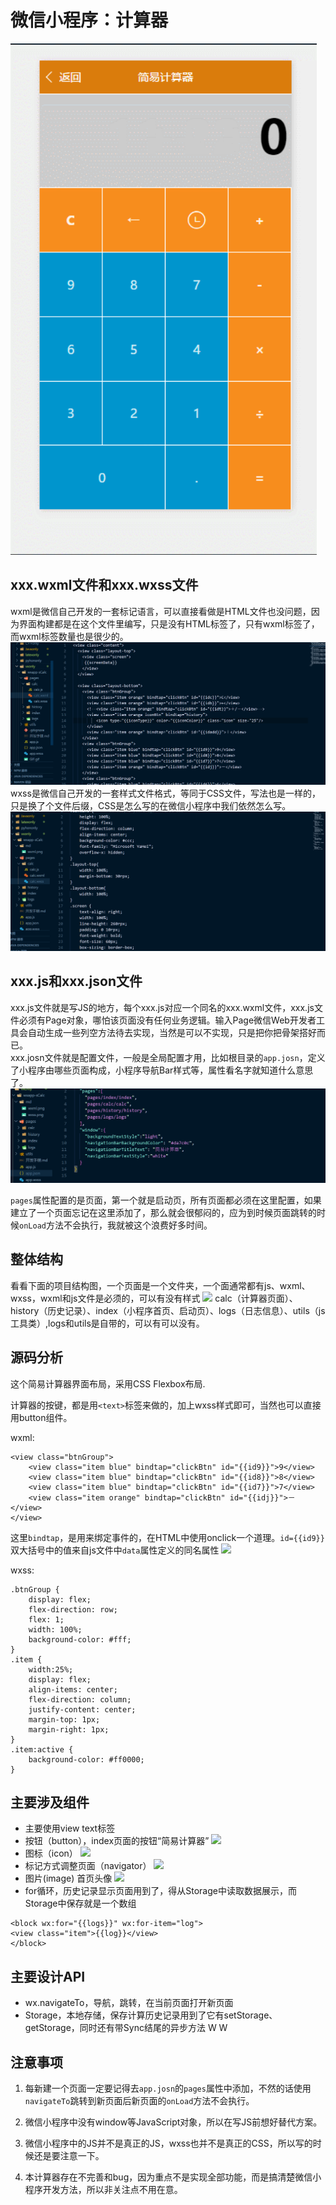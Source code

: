 # 微信小程序：计算器
![ ](md/app.png)

## xxx.wxml文件和xxx.wxss文件
wxml是微信自己开发的一套标记语言，可以直接看做是HTML文件也没问题，因为界面构建都是在这个文件里编写，只是没有HTML标签了，只有wxml标签了，而wxml标签数量也是很少的。
![ ](md/wxml.png)
wxss是微信自己开发的一套样式文件格式，等同于CSS文件，写法也是一样的，只是换了个文件后缀，CSS是怎么写的在微信小程序中我们依然怎么写。
![ ](md/wxss.png)

## xxx.js和xxx.json文件
xxx.js文件就是写JS的地方，每个xxx.js对应一个同名的xxx.wxml文件，xxx.js文件必须有Page对象，哪怕该页面没有任何业务逻辑。输入Page微信Web开发者工具会自动生成一些列空方法待去实现，当然是可以不实现，只是把你把骨架搭好而已。<br>
xxx.josn文件就是配置文件，一般是全局配置才用，比如根目录的```app.josn```，定义了小程序由哪些页面构成，小程序导航Bar样式等，属性看名字就知道什么意思了。
![ ](md/json.png)

```pages```属性配置的是页面，第一个就是启动页，所有页面都必须在这里配置，如果建立了一个页面忘记在这里添加了，那么就会很郁闷的，应为到时候页面跳转的时候```onLoad```方法不会执行，我就被这个浪费好多时间。

## 整体结构
看看下面的项目结构图，一个页面是一个文件夹，一个面通常都有js、wxml、wxss，wxml和js文件是必须的，可以有没有样式
![ ](md/content.png)
calc（计算器页面）、history（历史记录）、index（小程序首页、启动页）、logs（日志信息）、utils（js工具类）,logs和utils是自带的，可以有可以没有。

## 源码分析
这个简易计算器界面布局，采用CSS Flexbox布局.

计算器的按键，都是用```<text>```标签来做的，加上wxss样式即可，当然也可以直接用button组件。

wxml:

    <view class="btnGroup">
        <view class="item blue" bindtap="clickBtn" id="{{id9}}">9</view>
        <view class="item blue" bindtap="clickBtn" id="{{id8}}">8</view>
        <view class="item blue" bindtap="clickBtn" id="{{id7}}">7</view>
        <view class="item orange" bindtap="clickBtn" id="{{idj}}">－</view>
    </view>

这里```bindtap```，是用来绑定事件的，在HTML中使用onclick一个道理。```id={{id9}}``` 双大括号中的值来自js文件中```data```属性定义的同名属性
![ ](md/cal.png)

wxss:

    .btnGroup {
        display: flex;
        flex-direction: row;
        flex: 1;
        width: 100%;
        background-color: #fff;
    }
    .item {
        width:25%;
        display: flex;
        align-items: center;
        flex-direction: column;
        justify-content: center;
        margin-top: 1px;
        margin-right: 1px;
    }
    .item:active {
        background-color: #ff0000;
    }

## 主要涉及组件

- 主要使用view text标签
- 按钮（button），index页面的按钮“简易计算器”
  ![ ](md/button.png)
- 图标（icon）
  ![](md/icon.png)
- 标记方式调整页面（navigator）
  ![ ](md/navigator.png)
- 图片(image) 首页头像
  ![ ](md/image.png)
- for循环，历史记录显示页面用到了，得从Storage中读取数据展示，而Storage中保存就是一个数组
```
<block wx:for="{{logs}}" wx:for-item="log">
<view class="item">{{log}}</view>
</block>
```

## 主要设计API
- wx.navigateTo，导航，跳转，在当前页面打开新页面
- Storage，本地存储，保存计算历史记录用到了它有setStorage、getStorage，同时还有带Sync结尾的异步方法
W
W
## 注意事项
1. 每新建一个页面一定要记得去```app.josn```的```pages```属性中添加，不然的话使用```navigateTo```跳转到新页面后新页面的```onLoad```方法不会执行。

2. 微信小程序中没有window等JavaScript对象，所以在写JS前想好替代方案。

3. 微信小程序中的JS并不是真正的JS，wxss也并不是真正的CSS，所以写的时候还是要注意一下。

4. 本计算器存在不完善和bug，因为重点不是实现全部功能，而是搞清楚微信小程序开发方法，所以非关注点不用在意。

